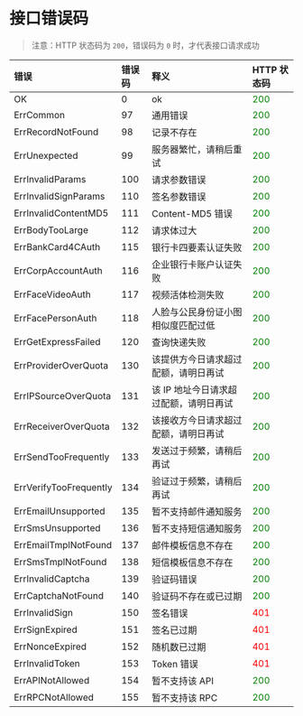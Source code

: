 # 接口错误码

> 注意：HTTP 状态码为 `200`，错误码为 `0` 时，才代表接口请求成功

| **错误** | **错误码** | **释义** | **HTTP 状态码** |
|:---------|:-----------|:---------|:----------------|
| OK | 0 | ok | <font color='green'>200</font> |
| ErrCommon | 97 | 通用错误 | <font color='green'>200</font> |
| ErrRecordNotFound | 98 | 记录不存在 | <font color='green'>200</font> |
| ErrUnexpected | 99 | 服务器繁忙，请稍后重试 | <font color='green'>200</font> |
| ErrInvalidParams | 100 | 请求参数错误 | <font color='green'>200</font> |
| ErrInvalidSignParams | 110 | 签名参数错误 | <font color='green'>200</font> |
| ErrInvalidContentMD5 | 111 | Content-MD5 错误 | <font color='green'>200</font> |
| ErrBodyTooLarge | 112 | 请求体过大 | <font color='green'>200</font> |
| ErrBankCard4CAuth | 115 | 银行卡四要素认证失败 | <font color='green'>200</font> |
| ErrCorpAccountAuth | 116 | 企业银行卡账户认证失败 | <font color='green'>200</font> |
| ErrFaceVideoAuth | 117 | 视频活体检测失败 | <font color='green'>200</font> |
| ErrFacePersonAuth | 118 | 人脸与公民身份证小图相似度匹配过低 | <font color='green'>200</font> |
| ErrGetExpressFailed | 120 | 查询快递失败 | <font color='green'>200</font> |
| ErrProviderOverQuota | 130 | 该提供方今日请求超过配额，请明日再试 | <font color='green'>200</font> |
| ErrIPSourceOverQuota | 131 | 该 IP 地址今日请求超过配额，请明日再试 | <font color='green'>200</font> |
| ErrReceiverOverQuota | 132 | 该接收方今日请求超过配额，请明日再试 | <font color='green'>200</font> |
| ErrSendTooFrequently | 133 | 发送过于频繁，请稍后再试 | <font color='green'>200</font> |
| ErrVerifyTooFrequently | 134 | 验证过于频繁，请稍后再试 | <font color='green'>200</font> |
| ErrEmailUnsupported | 135 | 暂不支持邮件通知服务 | <font color='green'>200</font> |
| ErrSmsUnsupported | 136 | 暂不支持短信通知服务 | <font color='green'>200</font> |
| ErrEmailTmplNotFound | 137 | 邮件模板信息不存在 | <font color='green'>200</font> |
| ErrSmsTmplNotFound | 138 | 短信模板信息不存在 | <font color='green'>200</font> |
| ErrInvalidCaptcha | 139 | 验证码错误 | <font color='green'>200</font> |
| ErrCaptchaNotFound | 140 | 验证码不存在或已过期 | <font color='green'>200</font> |
| ErrInvalidSign | 150 | 签名错误 | <font color='red'>401</font> |
| ErrSignExpired | 151 | 签名已过期 | <font color='red'>401</font> |
| ErrNonceExpired | 152 | 随机数已过期 | <font color='red'>401</font> |
| ErrInvalidToken | 153 | Token 错误 | <font color='red'>401</font> |
| ErrAPINotAllowed | 154 | 暂不支持该 API | <font color='green'>200</font> |
| ErrRPCNotAllowed | 155 | 暂不支持该 RPC | <font color='green'>200</font> |
